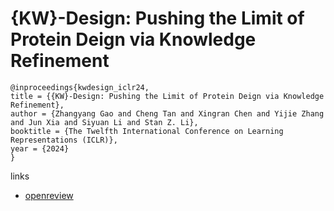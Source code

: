 # {KW}-Design: Pushing the Limit of Protein Deign via Knowledge Refinement

```
@inproceedings{kwdesign_iclr24,
title = {{KW}-Design: Pushing the Limit of Protein Deign via Knowledge Refinement},
author = {Zhangyang Gao and Cheng Tan and Xingran Chen and Yijie Zhang and Jun Xia and Siyuan Li and Stan Z. Li},
booktitle = {The Twelfth International Conference on Learning Representations (ICLR)},
year = {2024}
}
```

links
- [openreview](https://openreview.net/forum?id=mpqMVWgqjn)
